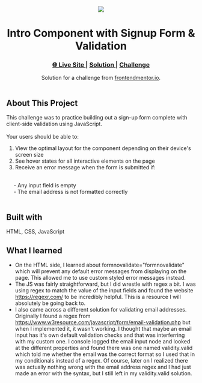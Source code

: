 <div align="center"><img src="https://i.ibb.co/C9Tw5rc/Screen-Shot-2022-04-22-at-3-06-28-PM.png"></img></div>
<h1 align="center">Intro Component with Signup Form & Validation</h1>

<div align="center">
  <h3>
    <a href="https://waynetasaki.github.io/Intro-component-signup-form/?">🌐 Live Site </a>  |  
    <a href="https://www.frontendmentor.io/solutions/intro-component-with-signup-form-SkD8MsxSq" target="_blank"> Solution </a> | 
    <a href="https://www.frontendmentor.io/challenges/intro-component-with-signup-form-5cf91bd49edda32581d28fd1" target="_blank"> Challenge </a> 
  </h3>
</div>
<div align="center">
   Solution for a challenge from  <a href="https://www.frontendmentor.io/" target="_blank">frontendmentor.io</a>.
</div>
<br>

## About This Project

<p>This challenge was to practice building out a sign-up form complete with client-side validation using JavaScript.

<br>
<br>
Your users should be able to:

1. View the optimal layout for the component depending on their device's screen size
2. See hover states for all interactive elements on the page
3. Receive an error message when the form is submitted if:
<br>
&nbsp;&nbsp;&nbsp;&nbsp; - Any input field is empty
<br>
&nbsp;&nbsp;&nbsp;&nbsp; - The email address is not formatted correctly
<br>
<br>



## Built with

<p>HTML, CSS, JavaScript</p>

## What I learned
- On the HTML side, I learned about formnovalidate="formnovalidate" which will prevent any default error messages from displaying on the page. This allowed me to use custom styled error messages instead.
- The JS was fairly straightforward, but I did wrestle with regex a bit. I was using regex to match the value of the input fields and found the website https://regexr.com/ to be incredibly helpful. This is a resource I will absolutely be going back to.
- I also came across a different solution for validating email addresses. Originally I found a regex from https://www.w3resource.com/javascript/form/email-validation.php but when I implemented it, it wasn't working. I thought that maybe an email input has it's own default validation checks and that was interferring with my custom one. I console logged the email input node and looked at the different properties and found there was one named validity.valid which told me whether the email was the correct format so I used that in my conditionals instead of a regex. Of course, later on I realized there was actually nothing wrong with the email address regex and I had just made an error with the syntax, but I still left in my validity.valid solution.
